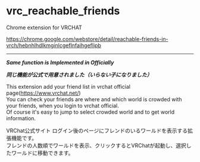 # vrc_reachable_friends

Chrome extension for VRCHAT

https://chrome.google.com/webstore/detail/reachable-friends-in-vrch/hebnhlhdlkmginlcgeflnfaihgeflipb

---

***Same function is Implemented in Officially***

***同じ機能が公式で用意されました（いらない子になりました）*** 


This extension add your friend list in vrchat official page(https://www.vrchat.net/)  
You can check your friends are where and which world is crowded with your friends, when you login to vrchat official.  
Of course it's easy to jump to select crowded world and to get world information.  

VRChat公式サイト ログイン後のページにフレンドのいるワールドを表示する拡張機能です。  
フレンドの人数順でワールドを表示、クリックするとVRChatが起動し、選択したワールドに移動できます。  
